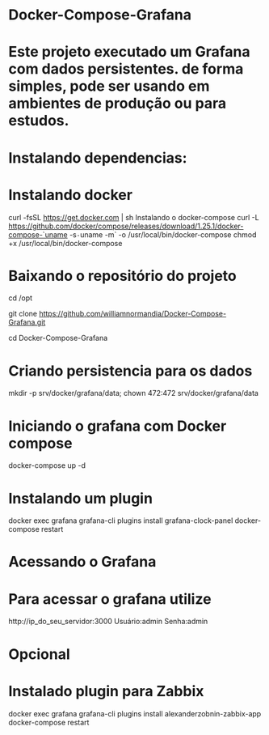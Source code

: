# Docker-Compose-Grafana
# Este projeto executado um Grafana com dados persistentes. de forma simples, pode ser usando em ambientes de produção ou para estudos.

# Instalando dependencias:
# Instalando docker

curl -fsSL https://get.docker.com | sh
Instalando o docker-compose
curl -L https://github.com/docker/compose/releases/download/1.25.1/docker-compose-`uname -s`-`uname -m` -o /usr/local/bin/docker-compose
chmod +x /usr/local/bin/docker-compose

# Baixando o repositório do projeto
cd /opt

git clone https://github.com/williamnormandia/Docker-Compose-Grafana.git

cd Docker-Compose-Grafana

# Criando persistencia para os dados
mkdir -p srv/docker/grafana/data; chown 472:472 srv/docker/grafana/data

# Iniciando o grafana com Docker compose
docker-compose up -d

# Instalando um plugin

docker exec grafana grafana-cli plugins install grafana-clock-panel
docker-compose restart

# Acessando o Grafana

# Para acessar o grafana utilize

http://ip_do_seu_servidor:3000 Usuário:admin Senha:admin

# Opcional

# Instalado plugin para Zabbix

docker exec grafana grafana-cli plugins install alexanderzobnin-zabbix-app
docker-compose restart